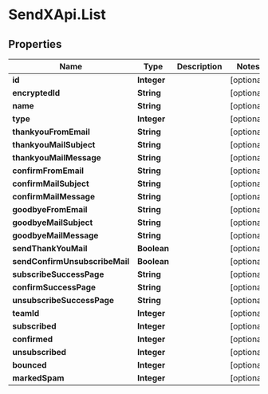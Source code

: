 # SendXApi.List

## Properties
Name | Type | Description | Notes
------------ | ------------- | ------------- | -------------
**id** | **Integer** |  | [optional] 
**encryptedId** | **String** |  | [optional] 
**name** | **String** |  | [optional] 
**type** | **Integer** |  | [optional] 
**thankyouFromEmail** | **String** |  | [optional] 
**thankyouMailSubject** | **String** |  | [optional] 
**thankyouMailMessage** | **String** |  | [optional] 
**confirmFromEmail** | **String** |  | [optional] 
**confirmMailSubject** | **String** |  | [optional] 
**confirmMailMessage** | **String** |  | [optional] 
**goodbyeFromEmail** | **String** |  | [optional] 
**goodbyeMailSubject** | **String** |  | [optional] 
**goodbyeMailMessage** | **String** |  | [optional] 
**sendThankYouMail** | **Boolean** |  | [optional] 
**sendConfirmUnsubscribeMail** | **Boolean** |  | [optional] 
**subscribeSuccessPage** | **String** |  | [optional] 
**confirmSuccessPage** | **String** |  | [optional] 
**unsubscribeSuccessPage** | **String** |  | [optional] 
**teamId** | **Integer** |  | [optional] 
**subscribed** | **Integer** |  | [optional] 
**confirmed** | **Integer** |  | [optional] 
**unsubscribed** | **Integer** |  | [optional] 
**bounced** | **Integer** |  | [optional] 
**markedSpam** | **Integer** |  | [optional] 


